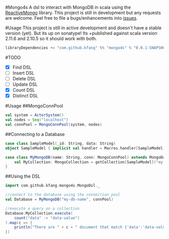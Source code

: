 #Mongo4s
A dsl to interact with MongoDB in scala using the [ReactiveMongo](http://reactivemongo.org) library.
This project is still in development but any requests are welcome. Feel free to file a bugs/enhancements
into [issues](https://github.com/kfang/mongo4s/issues).

#Usage
This project is still in active development and doesn't have a stable version (yet). But its up on sonatype!
Its +published against scala version 2.11.6 and 2.10.5 so it should work with both.
```scala
libraryDependencies += "com.github.kfang" %% "mongo4s" % "0.0.1-SNAPSHOT"
```

#TODO
- [x] Find DSL
- [ ] Insert DSL
- [ ] Delete DSL
- [ ] Update DSL
- [x] Count DSL
- [x] Distinct DSL

#Usage
##MongoConnPool
```scala
val system = ActorSystem()
val nodes = Seq("localhost")
val connPool = MongoConnPool(system, nodes)
```
##Connecting to a Database
```scala
case class SampleModel(_id: String, data: String)
object SampleModel { implicit val handler = Macros.handler[SampleModel] }

case class MyMongoDB(name: String, conn: MongoConnPool) extends MongoDatabase {
    val MyCollection: MongoCollection = getCollection[SampleModel]("my-collection")
}
```

##Using the DSL
```scala
import com.github.kfang.mongo4s.MongoDsl._

//connect to the database using the connection pool
val Database = MyMongoDB("my-db-name", connPool)

//execute a query on a collection
Database.MyCollection.execute(
    count("data" -> "data-value")
).map(c => {
    println("There are " + c + " document that match {'data':'data-value'}")
})
```